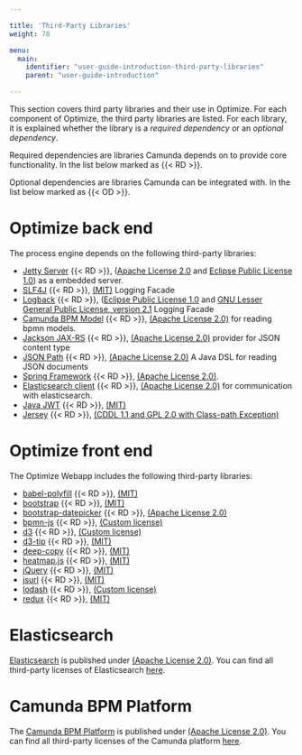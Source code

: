 ```yaml
---

title: 'Third-Party Libraries'
weight: 70

menu:
  main:
    identifier: "user-guide-introduction-third-party-libraries"
    parent: "user-guide-introduction"

---
```


This section covers third party libraries and their use in Optimize. For each component of Optimize, the third party libraries are listed. For each library, it is explained whether the library is a _required dependency_ or an _optional dependency_.

Required dependencies are libraries Camunda depends on to provide core functionality. In the list below marked as {{< RD >}}.

Optional dependencies are libraries Camunda can be integrated with. In the list below marked as {{< OD >}}.

# Optimize back end

The process engine depends on the following third-party libraries:

* [Jetty Server](http://www.eclipse.org/jetty/) {{< RD >}}, ([Apache License 2.0][apache] and [Eclipse Public License 1.0][eclipse]) as a embedded server.
* [SLF4J](http://www.slf4j.org/) {{< RD >}}, [(MIT)][mit] Logging Facade
* [Logback](http://www.slf4j.org/) {{< RD >}}, ([Eclipse Public License 1.0][eclipse] and [GNU Lesser General Public License, version 2.1][lgpl2.1] Logging Facade
* [Camunda BPM Model](https://github.com/camunda/camunda-bpmn-model) {{< RD >}}, [(Apache License 2.0)][apache]  for reading bpmn models.
* [Jackson JAX-RS](http://wiki.fasterxml.com/JacksonHome) {{< RD >}}, [(Apache License 2.0)][apache] provider for JSON content type
* [JSON Path](https://github.com/json-path/JsonPath) {{< RD >}}, [(Apache License 2.0)][apache] A Java DSL for reading JSON documents
* [Spring Framework][spring] {{< RD >}}, [(Apache License 2.0)][apache].
* [Elasticsearch client](https://github.com/elastic/elasticsearch) {{< RD >}}, [(Apache License 2.0)][apache] for communication with elasticsearch.
* [Java JWT](https://github.com/auth0/java-jwt) {{< RD >}}, [(MIT)][mit]
* [Jersey](https://github.com/jersey/jersey) {{< RD >}}, [(CDDL 1.1 and GPL 2.0 with Class-path Exception)](https://github.com/jersey/jersey/blob/master/LICENSE.txt)

# Optimize front end

The Optimize Webapp includes the following third-party libraries:

* [babel-polyfill](https://github.com/babel/babel/tree/master/packages/babel-polyfill) {{< RD >}}, [(MIT)][mit]
* [bootstrap](https://github.com/twbs/bootstrap) {{< RD >}}, [(MIT)][mit]
* [bootstrap-datepicker](https://github.com/uxsolutions/bootstrap-datepicker) {{< RD >}}, [(Apache License 2.0)][apache]
* [bpmn-js](http://bpmn.io) {{< RD >}}, [(Custom license)](https://raw.githubusercontent.com/bpmn-io/bower-bpmn-js/v0.5.1/LICENSE)
* [d3](https://github.com/d3/d3) {{< RD >}}, [(Custom license)](https://github.com/d3/d3/blob/master/LICENSE)
* [d3-tip](https://github.com/Caged/d3-tip) {{< RD >}}, [(MIT)][mit]
* [deep-copy](https://github.com/simov/deep-copy) {{< RD >}}, [(MIT)][mit]
* [heatmap.js](https://github.com/pa7/heatmap.js) {{< RD >}}, [(MIT)][mit]
* [jQuery](http://jquery.com/) {{< RD >}}, [(MIT)][mit]
* [jsurl](https://github.com/Sage/jsurl) {{< RD >}}, [(MIT)][mit]
* [lodash](https://github.com/lodash/lodash) {{< RD >}}, [(Custom license)](https://github.com/lodash/lodash/blob/master/LICENSE)
* [redux](https://github.com/reactjs/redux) {{< RD >}}, [(MIT)][mit]

# Elasticsearch

[Elasticsearch](https://github.com/elastic/elasticsearch) is published under [(Apache License 2.0)][apache]. You can find all third-party licenses of Elasticsearch [here](https://github.com/elastic/opensourcesoftware/tree/master/docs/elasticsearch).

# Camunda BPM Platform

The [Camunda BPM Platform](https://github.com/camunda/camunda-bpm-platform) is published under [(Apache License 2.0)][apache]. You can find all third-party licenses of the Camunda platform [here](https://docs.camunda.org/manual/latest/introduction/third-party-libraries/).


[apache]: http://www.apache.org/licenses/LICENSE-2.0.html
[dojo]: https://github.com/dojo/dojo/blob/1.9/LICENSE#L43-L195
[eclipse]: http://www.eclipse.org/legal/epl-v10.html
[epl]: http://www.eclipse.org/legal/epl-v10.html
[jruby]: https://github.com/jruby/jruby/blob/master/LICENSE.RUBY
[lgpl]: http://www.gnu.org/licenses/lgpl-3.0.de.html
[lgpl2.1]: http://www.gnu.org/licenses/old-licenses/lgpl-2.1.html
[mit]: http://opensource.org/licenses/MIT
[mpl]: https://www.mozilla.org/MPL/1.0/
[mpl2]: https://www.mozilla.org/MPL/2.0/
[spring]: http://projects.spring.io/spring-framework/
[python]: http://www.jython.org/license.html
[tmate]: http://svnkit.com/license.html
